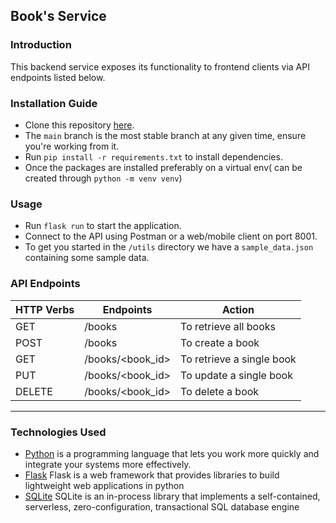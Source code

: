 ## Book's Service

### Introduction

This backend service exposes its functionality to frontend clients via API endpoints listed below.

### Installation Guide

- Clone this repository [here](https://github.com/WawinyEdwin/wezacare-challenge.git).
- The `main` branch is the most stable branch at any given time, ensure you're working from it.
- Run `pip install -r requirements.txt` to install dependencies.
- Once the packages are installed preferably on a virtual env( can be created through `python -m venv venv`)

### Usage

- Run `flask run` to start the application.
- Connect to the API using Postman or a web/mobile client on port 8001.
- To get you started in the `/utils` directory we have a `sample_data.json` containing some sample data.

### API Endpoints

| HTTP Verbs | Endpoints        | Action                    |
| ---------- | ---------------- | ------------------------- |
| GET        | /books           | To retrieve all books     |
| POST       | /books           | To create a book          |
| GET        | /books/<book_id> | To retrieve a single book |
| PUT        | /books/<book_id> | To update a single book   |
| DELETE     | /books/<book_id> | To delete a book          |

---

### Technologies Used

- [Python](https://nodejs.org/) is a programming language that lets you work more quickly and integrate your systems
  more effectively.
- [Flask](https://flask.palletsprojects.com/en/2.2.x/) Flask is a web framework that provides libraries to build lightweight web applications in python
- [SQLite](https://www.sqlite.org/) SQLite is an in-process library that implements a self-contained, serverless,
  zero-configuration, transactional SQL database engine
